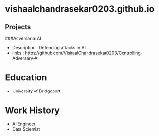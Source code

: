 # vishaalchandrasekar0203.github.io

## Projects
###Adversarial AI 
- Description  : Defending attacks in AI
- links : https://github.com/VishaalChandrasekar0203/Controlling-Adversary-AI

# Education 
- University of Bridgeport

# Work History 
- AI Engineer
- Data Scientist
  
